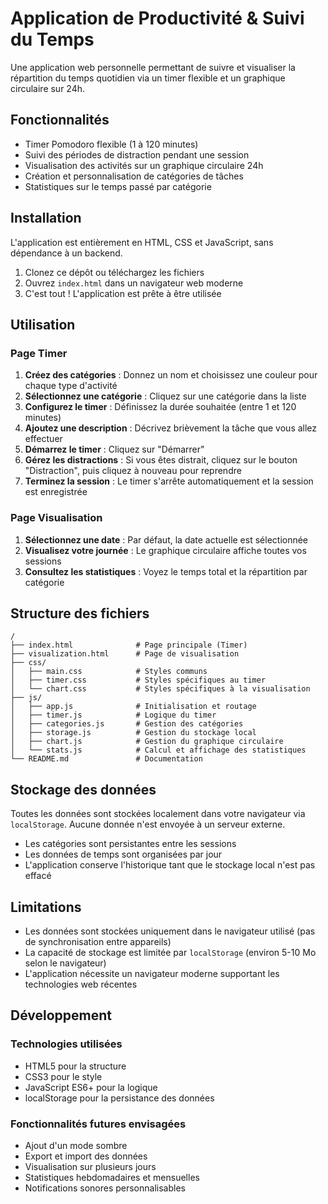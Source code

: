 # Application de Productivité & Suivi du Temps

Une application web personnelle permettant de suivre et visualiser la répartition du temps quotidien via un timer flexible et un graphique circulaire sur 24h.

## Fonctionnalités

- Timer Pomodoro flexible (1 à 120 minutes)
- Suivi des périodes de distraction pendant une session
- Visualisation des activités sur un graphique circulaire 24h
- Création et personnalisation de catégories de tâches
- Statistiques sur le temps passé par catégorie

## Installation

L'application est entièrement en HTML, CSS et JavaScript, sans dépendance à un backend.

1. Clonez ce dépôt ou téléchargez les fichiers
2. Ouvrez `index.html` dans un navigateur web moderne
3. C'est tout ! L'application est prête à être utilisée

## Utilisation

### Page Timer

1. **Créez des catégories** : Donnez un nom et choisissez une couleur pour chaque type d'activité
2. **Sélectionnez une catégorie** : Cliquez sur une catégorie dans la liste
3. **Configurez le timer** : Définissez la durée souhaitée (entre 1 et 120 minutes)
4. **Ajoutez une description** : Décrivez brièvement la tâche que vous allez effectuer
5. **Démarrez le timer** : Cliquez sur "Démarrer"
6. **Gérez les distractions** : Si vous êtes distrait, cliquez sur le bouton "Distraction", puis cliquez à nouveau pour reprendre
7. **Terminez la session** : Le timer s'arrête automatiquement et la session est enregistrée

### Page Visualisation

1. **Sélectionnez une date** : Par défaut, la date actuelle est sélectionnée
2. **Visualisez votre journée** : Le graphique circulaire affiche toutes vos sessions
3. **Consultez les statistiques** : Voyez le temps total et la répartition par catégorie

## Structure des fichiers

```
/
├── index.html              # Page principale (Timer)
├── visualization.html      # Page de visualisation
├── css/
│   ├── main.css            # Styles communs
│   ├── timer.css           # Styles spécifiques au timer
│   └── chart.css           # Styles spécifiques à la visualisation
├── js/
│   ├── app.js              # Initialisation et routage
│   ├── timer.js            # Logique du timer
│   ├── categories.js       # Gestion des catégories
│   ├── storage.js          # Gestion du stockage local
│   ├── chart.js            # Gestion du graphique circulaire
│   └── stats.js            # Calcul et affichage des statistiques
└── README.md               # Documentation
```

## Stockage des données

Toutes les données sont stockées localement dans votre navigateur via `localStorage`. Aucune donnée n'est envoyée à un serveur externe.

- Les catégories sont persistantes entre les sessions
- Les données de temps sont organisées par jour
- L'application conserve l'historique tant que le stockage local n'est pas effacé

## Limitations

- Les données sont stockées uniquement dans le navigateur utilisé (pas de synchronisation entre appareils)
- La capacité de stockage est limitée par `localStorage` (environ 5-10 Mo selon le navigateur)
- L'application nécessite un navigateur moderne supportant les technologies web récentes

## Développement

### Technologies utilisées

- HTML5 pour la structure
- CSS3 pour le style
- JavaScript ES6+ pour la logique
- localStorage pour la persistance des données

### Fonctionnalités futures envisagées

- Ajout d'un mode sombre
- Export et import des données
- Visualisation sur plusieurs jours
- Statistiques hebdomadaires et mensuelles
- Notifications sonores personnalisables